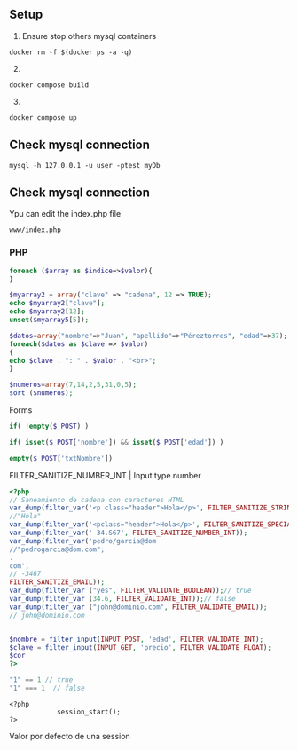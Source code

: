 
## Setup
1. Ensure stop others mysql containers
```
docker rm -f $(docker ps -a -q)
```

2.
```
docker compose build
```

3.

```
docker compose up
```


## Check mysql connection

```
mysql -h 127.0.0.1 -u user -ptest myDb
```


## Check mysql connection

Ypu can edit the index.php file
```
www/index.php
```



### PHP

```php
foreach ($array as $indice=>$valor){
}

$myarray2 = array("clave" => "cadena", 12 => TRUE);
echo $myarray2["clave"];
echo $myarray2[12];
unset($myarray5[5]);

$datos=array("nombre"=>"Juan", "apellido"=>"Péreztorres", "edad"=>37);
foreach($datos as $clave => $valor)
{
echo $clave . ": " . $valor . "<br>";
}

$numeros=array(7,14,2,5,31,0,5);
sort ($numeros);
```


Forms
```php
if( !empty($_POST) )

if( isset($_POST['nombre']) && isset($_POST['edad']) )

empty($_POST['txtNombre'])
```


FILTER_SANITIZE_NUMBER_INT  |  Input type number

```php
<?php
// Saneamiento de cadena con caracteres HTML
var_dump(filter_var('<p class="header">Hola</p>', FILTER_SANITIZE_STRING));
//"Hola"
var_dump(filter_var('<pclass="header">Hola</p>', FILTER_SANITIZE_SPECIAL_CHARS));
var_dump(filter_var('-34.S67', FILTER_SANITIZE_NUMBER_INT));
var_dump(filter_var('pedro/garcia@dom
//"pedrogarcia@dom.com";
.
com',
// -3467
FILTER_SANITIZE_EMAIL));
var_dump(filter_var ("yes", FILTER_VALIDATE_BOOLEAN));// true
var_dump(filter_var (34.6, FILTER_VALIDATE_INT));// false
var_dump(filter_var ("john@dominio.com", FILTER_VALIDATE_EMAIL));
// john@dominio.com


$nombre = filter_input(INPUT_POST, 'edad', FILTER_VALIDATE_INT);
$clave = filter_input(INPUT_GET, 'precio', FILTER_VALIDATE_FLOAT);
$cor
?>
```

```php
"1" == 1 // true
"1" === 1  // false
```


```
<?php
            session_start();
?>
```


Valor por defecto de una session
